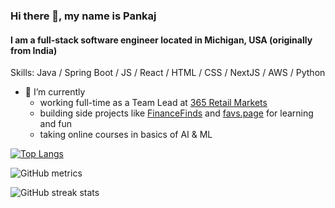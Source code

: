 ### Hi there 👋, my name is Pankaj
#### I am a full-stack software engineer located in Michigan, USA (originally from India)

Skills: Java / Spring Boot / JS / React / HTML / CSS / NextJS / AWS / Python

- 🔭 I’m currently
  - working full-time as a Team Lead at [365 Retail Markets](https://365retailmarkets.com/)
  - building side projects like [FinanceFinds](https://financefinds.pankaj.co) and [favs.page](https://favs.page) for learning and fun
  - taking online courses in basics of AI & ML

[![Top Langs](https://github-readme-stats.vercel.app/api/top-langs/?username=pkjc)](https://github.com/anuraghazra/github-readme-stats)

![GitHub metrics](https://metrics.lecoq.io/pkjc)  

![GitHub streak stats](https://github-readme-streak-stats.herokuapp.com/?user=pkjc)
